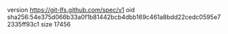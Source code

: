 version https://git-lfs.github.com/spec/v1
oid sha256:54e375d066b33a0f1b81442bcb4dbb169c461a8bdd22cedc0595e72335ff93c1
size 17456
